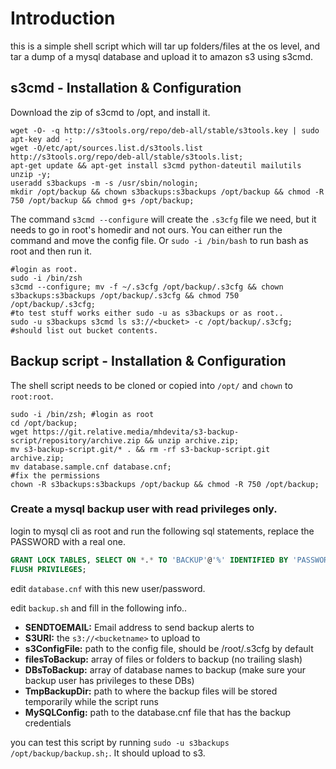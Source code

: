 # Introduction
this is a simple shell script which will tar up folders/files at the os level, and tar a dump of a mysql database and upload it to amazon s3 using s3cmd.

## s3cmd - Installation & Configuration
Download the zip of s3cmd to /opt, and install it.

```shell
wget -O- -q http://s3tools.org/repo/deb-all/stable/s3tools.key | sudo apt-key add -;
wget -O/etc/apt/sources.list.d/s3tools.list http://s3tools.org/repo/deb-all/stable/s3tools.list;
apt-get update && apt-get install s3cmd python-dateutil mailutils unzip -y;
useradd s3backups -m -s /usr/sbin/nologin;
mkdir /opt/backup && chown s3backups:s3backups /opt/backup && chmod -R 750 /opt/backup && chmod g+s /opt/backup;
```

The command `s3cmd --configure` will create the `.s3cfg` file we need, but it needs to go in root's homedir and not ours. 
You can either run the command and move the config file. Or `sudo -i /bin/bash` to run bash as root and then run it.

```shell
#login as root.
sudo -i /bin/zsh
s3cmd --configure; mv -f ~/.s3cfg /opt/backup/.s3cfg && chown s3backups:s3backups /opt/backup/.s3cfg && chmod 750 /opt/backup/.s3cfg;
#to test stuff works either sudo -u as s3backups or as root..
sudo -u s3backups s3cmd ls s3://<bucket> -c /opt/backup/.s3cfg;
#should list out bucket contents.
```

## Backup script - Installation & Configuration
The shell script needs to be cloned or copied into `/opt/` and `chown` to `root:root`.

```shell
sudo -i /bin/zsh; #login as root
cd /opt/backup;
wget https://git.relative.media/mhdevita/s3-backup-script/repository/archive.zip && unzip archive.zip;
mv s3-backup-script.git/* . && rm -rf s3-backup-script.git archive.zip;
mv database.sample.cnf database.cnf;
#fix the permissions
chown -R s3backups:s3backups /opt/backup && chmod -R 750 /opt/backup;
```

### Create a mysql backup user with read privileges only.
login to mysql cli as root and run the following sql statements, replace the PASSWORD with a real one.

```sql
GRANT LOCK TABLES, SELECT ON *.* TO 'BACKUP'@'%' IDENTIFIED BY 'PASSWORD';
FLUSH PRIVILEGES;
```

edit `database.cnf` with this new user/password.

edit `backup.sh` and fill in the following info..

* **SENDTOEMAIL:** Email address to send backup alerts to
* **S3URI:** the `s3://<bucketname>` to upload to
* **s3ConfigFile:** path to the config file, should be /root/.s3cfg by default
* **filesToBackup:** array of files or folders to backup (no trailing slash)
* **DBsToBackup:** array of database names to backup (make sure your backup user has privileges to these DBs)
* **TmpBackupDir:** path to where the backup files will be stored temporarily while the script runs
* **MySQLConfig:** path to the database.cnf file that has the backup credentials

you can test this script by running `sudo -u s3backups /opt/backup/backup.sh;`. It should upload to s3.  
